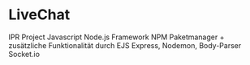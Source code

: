# LiveChat
IPR Project
Javascript
Node.js Framework
NPM Paketmanager + zusätzliche Funktionalität durch EJS
Express, Nodemon, Body-Parser
Socket.io